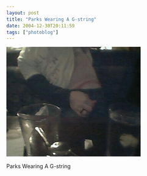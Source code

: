```yaml
---
layout: post
title: "Parks Wearing A G-string"
date: 2004-12-30T20:11:59
tags: ["photoblog"]
---
```


![Parks Wearing A G-string][1]

Parks Wearing A G-string

   [1]: /2004/12/31/25497734530_0.jpg



